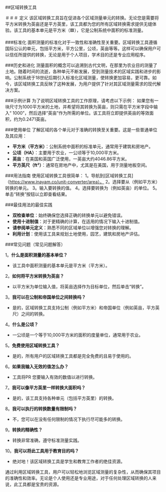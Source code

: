 ##区域转换工具

＃＃＃ 定义
该区域转换工具旨在促进各个区域测量单元的转换。无论您是需要将平方米转换为英亩还是平方英里，该工具都为您的所有区域转换需求提供无缝体验。该工具的基本单元是平方米（🟦），它是公制系统中面​​积的标准测量。

###标准化
面积测量的标准化对于一致性和准确性至关重要。区域转换工具遵循国际公认的单元，包括平方米，平方公里，公顷，英亩等等。这样可以确保用户可以信任所提供的转换，无论是用于个人项目，学术目的还是专业应用程序。

###历史和进化
测量面积的概念可以追溯到古代文明，在那里为农业目的测量了土地。随着时间的流逝，各种单元不断发展，受到测量技术的区域实践和进步的影响。公制系统于18世纪后期引入标准化区域测量，使转换更加容易，更可靠。如今，该区域转换工具反映了这种发展，为用户提供了针对其区域测量需求的现代解决方案。

###示例计算
为了说明区域转换工具的工作原理，请考虑以下示例：
如果您有一块尺寸为1000平方米的土地，并希望将其转换为英亩，则只需在平方米字段中输入“ 1000”，然后选择“英亩”作为所需的单位。该工具将立即提供英亩的等效面积，约为0.2471英亩。

###使用单位
了解区域的各个单元对于准确的转换至关重要。这是一些普通单位及其应用：
-  **平方米（平方米）**：公制系统中面​​积的标准单元，通常用于建筑和房地产。
-  **公顷（HA）**：主要用于农业，一公顷等于10,000平方米。
-  **英亩**：在美国和英国广泛使用，一英亩大约4046.86平方米。
-  **平方英尺（ft²）**：通常在房地产中，尤其是在美国，用于测量地板空间。

###用法指南
使用区域转换工具很简单：
1。导航到[区域转换工具]（https://www.inayam.co/unit-converter/area）。
2。选择要从（例如平方米）转换的单元。
3。输入要转换的值。
4。选择要转换为（例如英亩）的单位。
5。单击“转换”按钮以立即查看结果。

###最佳用法的最佳实践
-  **双检查单位**：始终确保您选择正确的转换单元以避免错误。
-  **使用十进制值**：对于更精确的计算，在适用的情况下输入十进制值。
-  **请参阅单元定义**：熟悉不同的区域单位以增强您对转换的理解。
-  **利用计划**：使用该工具来规划土地使用，园艺，建筑和房地产评估。

###常见问题（常见问题解答）

1。**什么是面积测量的基本单位？**
- 该工具中面积测量的基本单元是平方米（平方米）。

2。**如何将平方米转换为英亩？**
- 以平方米为单位输入值，将英亩选择作为目标单位，然后单击“转换”。

3。**我可以在公制和帝国单位之间转换吗？**
- 是的，区域转换工具支持公制（例如平方米）和帝国单位（例如英亩，平方英尺）之间的转换。

4。**什么是公顷？**
- 一公顷是一个等于10,000平方米的面积的度量单位，通常用于农业。

5。**免费使用区域转换工具？**
- 是的，所有用户的区域转换工具都是完全免费的且易于使用的。

6。**如果我输入无效的值怎么办？**
- 工具将PR 您要输入有效的数值以进行转换。

7。**我可以像平方英里一样转换大面积吗？**
- 是的，该工具支持各种单元（包括平方英里）的转换。

8。**我可以执行的转换数量有限制吗？**
- 不，您可以在没有任何限制的情况下执行尽可能多的转换。

9。**转换的精确性？**
- 转换非常准确，遵守标准测量实践。

10。**我可以将此工具用于教育目的吗？**
- 绝对地！该区域转换工具是学生和教育工作者的绝佳资源。

通过利用区域转换工具，用户可以轻松地浏览区域测量的复杂性，从而确保其项目的准确性和效率。无论是个人使用还是专业用途，对于任何处理区域转换的人来说，此工具都是宝贵的资源。